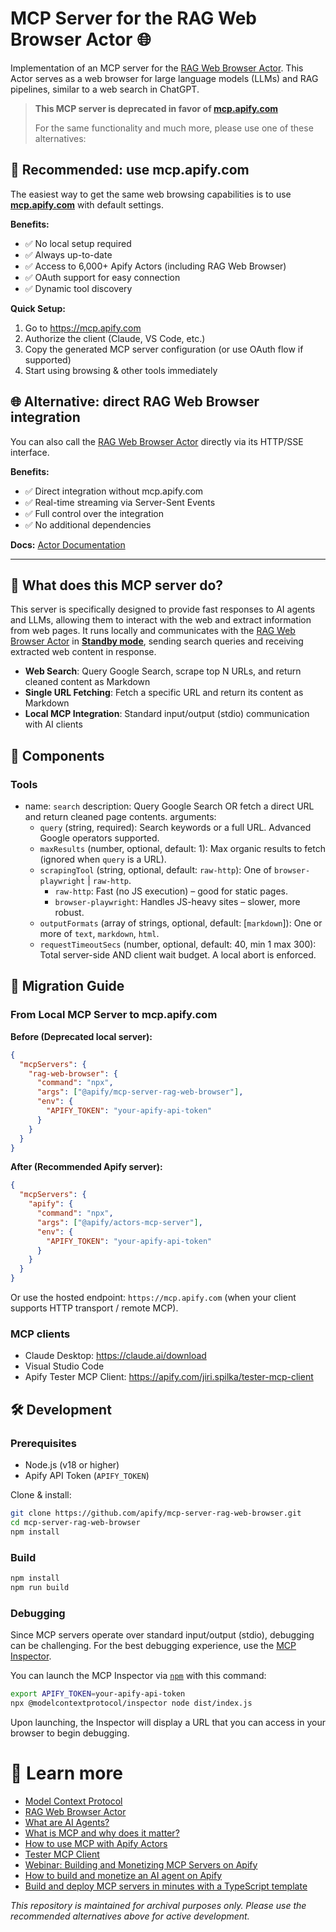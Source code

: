 # MCP Server for the RAG Web Browser Actor 🌐

Implementation of an MCP server for the [RAG Web Browser Actor](https://apify.com/apify/rag-web-browser).
This Actor serves as a web browser for large language models (LLMs) and RAG pipelines, similar to a web search in ChatGPT.

> **This MCP server is deprecated in favor of [mcp.apify.com](https://mcp.apify.com)**
>
> For the same functionality and much more, please use one of these alternatives:

## 🚀 Recommended: use mcp.apify.com

The easiest way to get the same web browsing capabilities is to use **[mcp.apify.com](https://mcp.apify.com)** with default settings.

**Benefits:**
- ✅ No local setup required
- ✅ Always up-to-date
- ✅ Access to 6,000+ Apify Actors (including RAG Web Browser)
- ✅ OAuth support for easy connection
- ✅ Dynamic tool discovery

**Quick Setup:**
1. Go to https://mcp.apify.com
2. Authorize the client (Claude, VS Code, etc.)
3. Copy the generated MCP server configuration (or use OAuth flow if supported)
4. Start using browsing & other tools immediately

## 🌐 Alternative: direct RAG Web Browser integration

You can also call the [RAG Web Browser Actor](https://apify.com/apify/rag-web-browser) directly via its HTTP/SSE interface.

**Benefits:**
- ✅ Direct integration without mcp.apify.com
- ✅ Real-time streaming via Server-Sent Events
- ✅ Full control over the integration
- ✅ No additional dependencies

**Docs:** [Actor Documentation](https://apify.com/apify/rag-web-browser#anthropic-model-context-protocol-mcp-server)

---

## 🎯 What does this MCP server do?

This server is specifically designed to provide fast responses to AI agents and LLMs, allowing them to interact with the web and extract information from web pages.
It runs locally and communicates with the [RAG Web Browser Actor](https://apify.com/apify/rag-web-browser) in [**Standby mode**](https://docs.apify.com/platform/actors/running/standby),
sending search queries and receiving extracted web content in response.

- **Web Search**: Query Google Search, scrape top N URLs, and return cleaned content as Markdown
- **Single URL Fetching**: Fetch a specific URL and return its content as Markdown
- **Local MCP Integration**: Standard input/output (stdio) communication with AI clients

## 🧱 Components

### Tools

- name: `search`
  description: Query Google Search OR fetch a direct URL and return cleaned page contents.
  arguments:
  - `query` (string, required): Search keywords or a full URL. Advanced Google operators supported.
  - `maxResults` (number, optional, default: 1): Max organic results to fetch (ignored when `query` is a URL).
  - `scrapingTool` (string, optional, default: `raw-http`): One of `browser-playwright` | `raw-http`.
    - `raw-http`: Fast (no JS execution) – good for static pages.
    - `browser-playwright`: Handles JS-heavy sites – slower, more robust.
  - `outputFormats` (array of strings, optional, default: [`markdown`]): One or more of `text`, `markdown`, `html`.
  - `requestTimeoutSecs` (number, optional, default: 40, min 1 max 300): Total server-side AND client wait budget. A local abort is enforced.


## 🔄 Migration Guide

### From Local MCP Server to mcp.apify.com

**Before (Deprecated local server):**
```json
{
  "mcpServers": {
    "rag-web-browser": {
      "command": "npx",
      "args": ["@apify/mcp-server-rag-web-browser"],
      "env": {
        "APIFY_TOKEN": "your-apify-api-token"
      }
    }
  }
}
```

**After (Recommended Apify server):**
```json
{
  "mcpServers": {
    "apify": {
      "command": "npx",
      "args": ["@apify/actors-mcp-server"],
      "env": {
        "APIFY_TOKEN": "your-apify-api-token"
      }
    }
  }
}
```
Or use the hosted endpoint: `https://mcp.apify.com` (when your client supports HTTP transport / remote MCP).

### MCP clients
- Claude Desktop: https://claude.ai/download
- Visual Studio Code
- Apify Tester MCP Client: https://apify.com/jiri.spilka/tester-mcp-client

## 🛠️ Development

### Prerequisites
- Node.js (v18 or higher)
- Apify API Token (`APIFY_TOKEN`)

Clone & install:
```bash
git clone https://github.com/apify/mcp-server-rag-web-browser.git
cd mcp-server-rag-web-browser
npm install
```

### Build
```bash
npm install
npm run build
```

### Debugging

Since MCP servers operate over standard input/output (stdio), debugging can be challenging.
For the best debugging experience, use the [MCP Inspector](https://github.com/modelcontextprotocol/inspector).

You can launch the MCP Inspector via [`npm`](https://docs.npmjs.com/downloading-and-installing-node-js-and-npm) with this command:

```bash
export APIFY_TOKEN=your-apify-api-token
npx @modelcontextprotocol/inspector node dist/index.js
```
Upon launching, the Inspector will display a URL that you can access in your browser to begin debugging.

# 📖 Learn more

- [Model Context Protocol](https://modelcontextprotocol.org/)
- [RAG Web Browser Actor](https://apify.com/apify/rag-web-browser)
- [What are AI Agents?](https://blog.apify.com/what-are-ai-agents/)
- [What is MCP and why does it matter?](https://blog.apify.com/what-is-model-context-protocol/)
- [How to use MCP with Apify Actors](https://blog.apify.com/how-to-use-mcp/)
- [Tester MCP Client](https://apify.com/jiri.spilka/tester-mcp-client)
- [Webinar: Building and Monetizing MCP Servers on Apify](https://www.youtube.com/watch?v=w3AH3jIrXXo)
- [How to build and monetize an AI agent on Apify](https://blog.apify.com/how-to-build-an-ai-agent/)
- [Build and deploy MCP servers in minutes with a TypeScript template](https://blog.apify.com/build-and-deploy-mcp-servers-typescript/)

*This repository is maintained for archival purposes only. Please use the recommended alternatives above for active development.*
